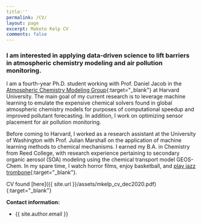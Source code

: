 ```yaml
---
title:''
permalink: /CV/
layout: page
excerpt: Makoto Kelp CV
comments: false
---
```

###  I am interested in applying data-driven science to lift barriers in atmospheric chemistry modeling and air pollution monitoring. 

I am a fourth-year Ph.D. student working with Prof. Daniel Jacob in the [Atmospheric Chemistry Modeling Group](http://acmg.seas.harvard.edu/index.html){:target="_blank"} at Harvard University. The main goal of my current research is to leverage machine learning to emulate the expensive chemical solvers found in global atmospheric chemistry models for purposes of computational speedup and improved pollutant forecasting. In addition, I work on optimizing sensor placement for air pollution monitoring.

Before coming to Harvard, I worked as a research assistant at the University of Washington with Prof. Julian Marshall on the application of machine learning methods to chemical mechanisms. I earned my B.A. in Chemistry from Reed College, with research experience pertaining to secondary organic aerosol (SOA) modeling using the chemical transport model GEOS-Chem. In my spare time, I watch horror films, enjoy basketball, and [play jazz trombone](https://soundcloud.com/philosophytalk/it-dont-mean-a-thing-from-your-lying-eyes-112915){:target="_blank"}.

CV found [here]({{ site.url }}/assets/mkelp_cv_dec2020.pdf){:target="_blank"}


**Contact information:**
- {{ site.author.email }}
